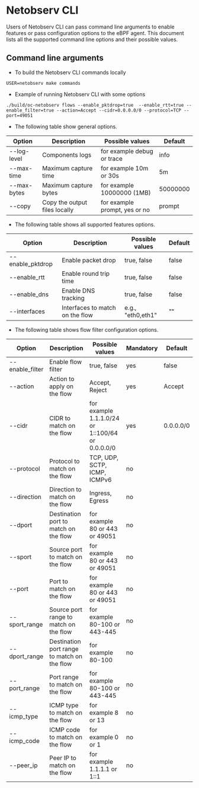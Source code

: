# Netobserv CLI

Users of Netobserv CLI can pass command line arguments to enable features or pass configuration options to the eBPF agent.
This document lists all the supported command line options and their possible values.

## Command line arguments

- To build the Netobserv CLI commands locally

```shell
USER=netobserv make commands
```

- Example of running Netobserv CLI with some options

```shell
./build/oc-netobserv flows --enable_pktdrop=true  --enable_rtt=true --enable_filter=true --action=Accept --cidr=0.0.0.0/0 --protocol=TCP --port=49051
```

- The following table show general options.

| Option          | Description                                 | Possible values                                  | Default   |
|-----------------|---------------------------------------------|--------------------------------------------------|-----------|
| --log-level     | Components logs                             | for example debug or trace                       | info      |
| --max-time      | Maximum capture time                        | for example 10m or 30s                           | 5m        |
| --max-bytes     | Maximum capture bytes                       | for example 10000000 (1MB)                       | 50000000  |
| --copy          | Copy the output files locally               | for example prompt, yes or no                    | prompt    |

- The following table shows all supported features options.

| Option           | Description                     | Possible values   | Default |
|------------------|---------------------------------|-------------------|---------|
| --enable_pktdrop | Enable packet drop              | true, false       | false   |
| --enable_rtt     | Enable round trip time          | true, false       | false   |
| --enable_dns     | Enable DNS tracking             | true, false       | false   |
| --interfaces     | Interfaces to match on the flow | e.g., "eth0,eth1" | ""      |

- The following table shows flow filter configuration options.

| Option          | Description                                 | Possible values                                  | Mandatory | Default   |
|-----------------|---------------------------------------------|--------------------------------------------------|-----------|-----------|
| --enable_filter | Enable flow filter                          | true, false                                      | yes       | false     |
| --action        | Action to apply on the flow                 | Accept, Reject                                   | yes       | Accept    |
| --cidr          | CIDR to match on the flow                   | for example 1.1.1.0/24 or 1::100/64 or 0.0.0.0/0 | yes       | 0.0.0.0/0 |
| --protocol      | Protocol to match on the flow               | TCP, UDP, SCTP, ICMP, ICMPv6                     | no        |           |
| --direction     | Direction to match on the flow              | Ingress, Egress                                  | no        |           |
| --dport         | Destination port to match on the flow       | for example 80 or 443 or 49051                   | no        |           |
| --sport         | Source port to match on the flow            | for example 80 or 443 or 49051                   | no        |           |
| --port          | Port to match on the flow                   | for example 80 or 443 or 49051                   | no        |           |
| --sport_range   | Source port range to match on the flow      | for example 80-100 or 443-445                    | no        |           |
| --dport_range   | Destination port range to match on the flow | for example 80-100                               | no        |           |
| --port_range    | Port range to match on the flow             | for example 80-100 or 443-445                    | no        |           |
| --icmp_type     | ICMP type to match on the flow              | for example 8 or 13                              | no        |           |
| --icmp_code     | ICMP code to match on the flow              | for example 0 or 1                               | no        |           |
| --peer_ip       | Peer IP to match on the flow                | for example 1.1.1.1 or 1::1                      | no        |           |